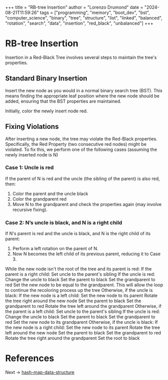 +++
title = "RB-tree Insertion"
author = "Lorenzo Drumond"
date = "2024-08-21T11:59:26"
tags = ["programming",  "memory",  "boot_dev",  "bst",  "computer_science",  "binary",  "tree",  "structure",  "list",  "linked",  "balanced",  "rotation",  "search",  "data",  "insertion",  "red_black",  "unbalanced"]
+++


# RB-tree Insertion

Insertion in a Red-Black Tree involves several steps to maintain the tree's properties.

## Standard Binary Insertion

Insert the new node as you would in a normal binary search tree (BST). This means finding the appropriate leaf position where the new node should be added, ensuring that the BST properties are maintained.

Initially, color the newly insert node red.

## Fixing Violations

After inserting a new node, the tree may violate the Red-Black properties. Specifically, the Red Property (two consecutive red nodes) might be violated. To fix this, we perform one of the following cases (assuming the newly inserted node is N)

### Case 1: Uncle is red

If the parent of N is red and the uncle (the sibling of the parent) is also red, then:

1. Color the parent and the uncle black
2. Color the grandparent red
3. Move N to the grandparent and check the properties again (may involve recursive fixing).

### Case 2: N’s uncle is black, and N is a right child

If N's parent is red and the uncle is black, and N is the right child of its parent:

1. Perform a left rotation on the parent of N.
2. Now N becomes the left child of its previous parent, reducing it to Case 3.


While the new node isn't the root of the tree and its parent is red:
If the parent is a right child:
Set uncle to the parent's sibling
If the uncle is red:
Change the uncle to black
Set the parent to black
Set the grandparent to red
Set the new node to be equal to the grandparent. This will allow the loop to continue the recoloring process up the tree
Otherwise, if the uncle is black:
If the new node is a left child:
Set the new node to its parent
Rotate the tree right around the new node
Set the parent to black
Set the grandparent to red
Rotate the tree left around the grandparent
Otherwise, if the parent is a left child:
Set uncle to the parent's sibling
If the uncle is red:
Change the uncle to black
Set the parent to black
Set the grandparent to red
Set the new node to its grandparent
Otherwise, if the uncle is black:
If the new node is a right child:
Set the new node to its parent
Rotate the tree left around the new node
Set the parent to black
Set the grandparent to red
Rotate the tree right around the grandparent
Set the root to black

# References

Next -> [hash-map-data-structure](/wiki/hash-map-data-structure/)

